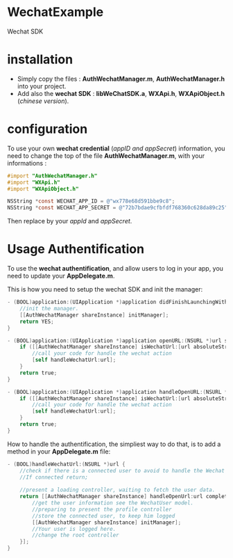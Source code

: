 # WechatExample
Wechat SDK 

# installation

 - Simply copy the files : **AuthWechatManager.m**, **AuthWechatManager.h** into your project.
 - Add also the **wechat SDK** : **libWeChatSDK.a**, **WXApi.h**, **WXApiObject.h** (*chinese version*).
 
# configuration

To use your own **wechat credential** (*appID and appSecret*) information, you need to change the top of the file **AuthWechatManager.m**, with your informations : 

```Objective-c
#import "AuthWechatManager.h"
#import "WXApi.h"
#import "WXApiObject.h"

NSString *const WECHAT_APP_ID = @"wx778e68d591bbe9c8";
NSString *const WECHAT_APP_SECRET = @"72b7bdae9cfbfdf768360c628da89c25";
```

Then replace by your *appId* and *appSecret*.

# Usage Authentification

To use the **wechat authentification**, and allow users to log in your app, you need to update your **AppDelegate.m**.

This is how you need to setup the wechat SDK and init the manager:
```Objective-c
- (BOOL)application:(UIApplication *)application didFinishLaunchingWithOptions:(NSDictionary *)launchOptions {
    //init the manager.
    [[AuthWechatManager shareInstance] initManager];
    return YES;
}

- (BOOL)application:(UIApplication *)application openURL:(NSURL *)url sourceApplication:(NSString *)sourceApplication annotation:(id)annotation {
    if ([[AuthWechatManager shareInstance] isWechatUrl:[url absoluteString]]) {
        //call your code for handle the wechat action
        [self handleWechatUrl:url];
    }
    return true;
}

- (BOOL)application:(UIApplication *)application handleOpenURL:(NSURL *)url {
    if ([[AuthWechatManager shareInstance] isWechatUrl:[url absoluteString]]) {
        //call your code for handle the wechat action
        [self handleWechatUrl:url];
    }
    return true;
}
```

How to handle the authentification, the simpliest way to do that, is to add a method in your **AppDelegate.m** file:
```Objective-c
- (BOOL)handleWechatUrl:(NSURL *)url {
    //check if there is a connected user to avoid to handle the Wechat url
    //If connected return;
    
    //present a loading controller, waiting to fetch the user data.
    return [[AuthWechatManager shareInstance] handleOpenUrl:url completion:^(WechatUser * _Nullable user, NSError * _Nullable error) {
        //get the user information see the WechatUser model.
        //preparing to present the profile controller
        //store the connected user, to keep him logged
        [[AuthWechatManager shareInstance] initManager];
        //Your user is logged here.
        //change the root controller
    }];
}
```
